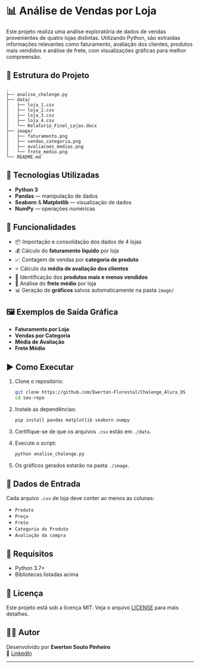 
# 📊 Análise de Vendas por Loja

Este projeto realiza uma análise exploratória de dados de vendas provenientes de quatro lojas distintas. Utilizando Python, são extraídas informações relevantes como faturamento, avaliação dos clientes, produtos mais vendidos e análise de frete, com visualizações gráficas para melhor compreensão.

## 📁 Estrutura do Projeto

```
.
├── analise_chalenge.py
├── data/
│   ├── loja_1.csv
│   ├── loja_2.csv
│   ├── loja_3.csv
│   ├── loja_4.csv
│   └── Relatorio_Final_Lojas.docx
├── image/
│   ├── faturamento.png
│   ├── vendas_categoria.png
│   ├── avaliacoes_medias.png
│   └── frete_medio.png
└── README.md
```

## 🔧 Tecnologias Utilizadas

- **Python 3**
- **Pandas** — manipulação de dados
- **Seaborn** & **Matplotlib** — visualização de dados
- **NumPy** — operações numéricas

## 📌 Funcionalidades

- 📦 Importação e consolidação dos dados de 4 lojas
- 💰 Cálculo do **faturamento líquido** por loja
- 📈 Contagem de vendas por **categoria de produto**
- ⭐ Cálculo da **média de avaliação dos clientes**
- 🛒 Identificação dos **produtos mais e menos vendidos**
- 🚚 Análise do **frete médio** por loja
- 📊 Geração de **gráficos** salvos automaticamente na pasta `image/`

## 🖼️ Exemplos de Saída Gráfica

- **Faturamento por Loja**
- **Vendas por Categoria**
- **Média de Avaliação**
- **Frete Médio**

## ▶️ Como Executar

1. Clone o repositório:
   ```bash
   git clone https://github.com/Ewerton-Florestal/Chalenge_Alura_DS
   cd seu-repo
   ```

2. Instale as dependências:
   ```bash
   pip install pandas matplotlib seaborn numpy
   ```

3. Certifique-se de que os arquivos `.csv` estão em `./data`.

4. Execute o script:
   ```bash
   python analise_chalenge.py
   ```

5. Os gráficos gerados estarão na pasta `./image`.

## 📂 Dados de Entrada

Cada arquivo `.csv` de loja deve conter ao menos as colunas:
- `Produto`
- `Preço`
- `Frete`
- `Categoria do Produto`
- `Avaliação da compra`

## 📌 Requisitos

- Python 3.7+
- Bibliotecas listadas acima

## 📄 Licença

Este projeto está sob a licença MIT. Veja o arquivo [LICENSE](LICENSE) para mais detalhes.

## 🙋‍♂️ Autor

Desenvolvido por **Ewerton Souto Pinheiro**  
📧 [LinkedIn](https://www.linkedin.com/in/ewertonpinheiroflorestal/)

---
